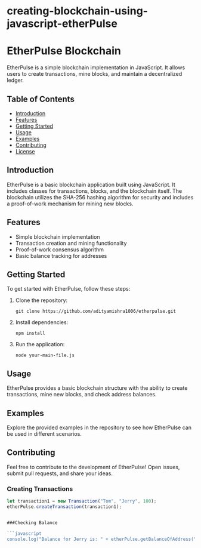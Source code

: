 # creating-blockchain-using-javascript-etherPulse
# EtherPulse Blockchain

EtherPulse is a simple blockchain implementation in JavaScript. It allows users to create transactions, mine blocks, and maintain a decentralized ledger.

## Table of Contents
- [Introduction](#introduction)
- [Features](#features)
- [Getting Started](#getting-started)
- [Usage](#usage)
- [Examples](#examples)
- [Contributing](#contributing)
- [License](#license)

## Introduction

EtherPulse is a basic blockchain application built using JavaScript. It includes classes for transactions, blocks, and the blockchain itself. The blockchain utilizes the SHA-256 hashing algorithm for security and includes a proof-of-work mechanism for mining new blocks.

## Features

- Simple blockchain implementation
- Transaction creation and mining functionality
- Proof-of-work consensus algorithm
- Basic balance tracking for addresses

## Getting Started

To get started with EtherPulse, follow these steps:

1. Clone the repository:

    ```
    git clone https://github.com/adityamishra1006/etherpulse.git
    ```

2. Install dependencies:

    ```
    npm install
    ```

3. Run the application:

    ```
    node your-main-file.js
    ```

## Usage

EtherPulse provides a basic blockchain structure with the ability to create transactions, mine new blocks, and check address balances.

## Examples
Explore the provided examples in the repository to see how EtherPulse can be used in different scenarios.

## Contributing
Feel free to contribute to the development of EtherPulse! Open issues, submit pull requests, and share your ideas.

### Creating Transactions

```javascript
let transaction1 = new Transaction("Tom", "Jerry", 100);
etherPulse.createTransaction(transaction1);


###Checking Balance

```javascript
console.log("Balance for Jerry is: " + etherPulse.getBalanceOfAddress("Jerry"));

